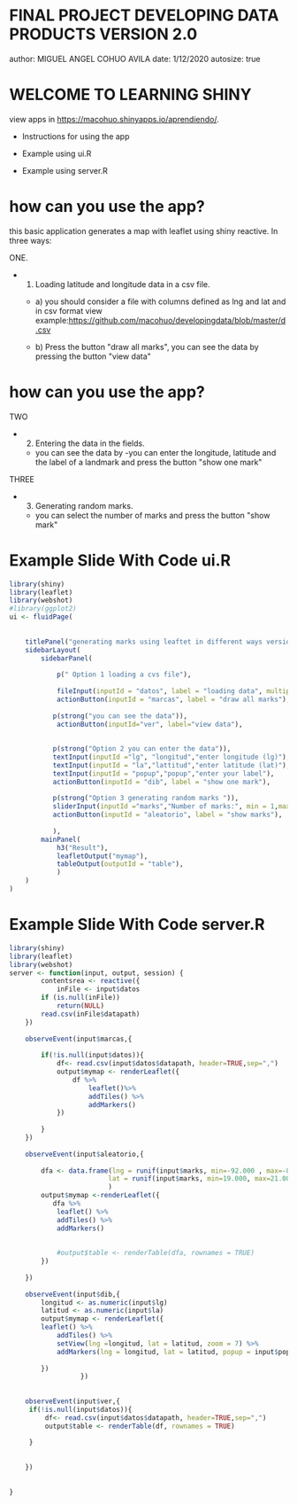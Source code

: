 FINAL PROJECT DEVELOPING DATA PRODUCTS VERSION 2.0
========================================================
author: MIGUEL ANGEL COHUO AVILA
date: 1/12/2020 
autosize: true

WELCOME TO LEARNING SHINY
========================================================

view apps in   <https://macohuo.shinyapps.io/aprendiendo/>.

- Instructions for using the app

- Example using ui.R

- Example using server.R


how can you use the app?
========================================================
this basic application generates a map with leaflet using shiny reactive. In three ways: 

ONE.
- 1)  Loading latitude and longitude data in a csv file. 

    - a) you should consider a file with columns defined as lng and lat and in csv format view example:https://github.com/macohuo/developingdata/blob/master/d.csv
    
    
    - b) Press the button "draw all marks", you can see the data by pressing the button "view data"

how can you use the app?
========================================================
TWO

- 2) Entering the data in the fields.
    - you can see the data by  -you can enter the longitude, latitude and the label of a landmark and press the button "show one mark"

THREE

- 3) Generating random marks.
    - you can select the number of marks and press the button "show mark"
    
Example Slide With Code ui.R
========================================================




```r
library(shiny)
library(leaflet)
library(webshot)
#library(ggplot2)
ui <- fluidPage(
    
   
    titlePanel("generating marks using leaftet in different ways version 2.0"),
    sidebarLayout(
        sidebarPanel(
            
            p(" Option 1 loading a cvs file"),
            
            fileInput(inputId = "datos", label = "loading data", multiple = FALSE, placeholder = "file not selected or format error", accept = "csv"),
            actionButton(inputId = "marcas", label = "draw all marks"),
            
           p(strong("you can see the data")),
            actionButton(inputId="ver", label="view data"),
            
           
           p(strong("Option 2 you can enter the data")),
           textInput(inputId ="lg", "longitud","enter longitude (lg)"),
           textInput(inputId = "la","lattitud","enter latitude (lat)"),
           textInput(inputId = "popup","popup","enter your label"),
           actionButton(inputId = "dib", label = "show one mark"),
        
           p(strong("Option 3 generating random marks ")),
           sliderInput(inputId ="marks","Number of marks:", min = 1,max = 20, value = 10),
           actionButton(inputId = "aleatorio", label = "show marks"),
           
           ),
        mainPanel(
            h3("Result"),
            leafletOutput("mymap"),
            tableOutput(outputId = "table"),
            )
    )
)
```
Example Slide With Code server.R
========================================================



```r
library(shiny)
library(leaflet)
library(webshot)
server <- function(input, output, session) {
        contentsrea <- reactive({
            inFile <- input$datos
        if (is.null(inFile))
            return(NULL)
        read.csv(inFile$datapath)
    })
    
    observeEvent(input$marcas,{
        
        if(!is.null(input$datos)){
            df<- read.csv(input$datos$datapath, header=TRUE,sep=",")
            output$mymap <- renderLeaflet({
                df %>%
                    leaflet()%>%
                    addTiles() %>%
                    addMarkers()
            })
            
        }
    })
    
    observeEvent(input$aleatorio,{
     
        dfa <- data.frame(lng = runif(input$marks, min=-92.000 , max=-87.000 ),
                         lat = runif(input$marks, min=19.000, max=21.000)
                         )
        output$mymap <-renderLeaflet({
           dfa %>% 
            leaflet() %>%
            addTiles() %>%
            addMarkers()
            
            
            #output$table <- renderTable(dfa, rownames = TRUE)   
        })
           
    })
    
    observeEvent(input$dib,{
        longitud <- as.numeric(input$lg)
        latitud <- as.numeric(input$la)
        output$mymap <- renderLeaflet({
        leaflet() %>%
            addTiles() %>%
            setView(lng =longitud, lat = latitud, zoom = 7) %>%
            addMarkers(lng = longitud, lat = latitud, popup = input$popup)
 
        })
                  })
    
    
    observeEvent(input$ver,{
     if(!is.null(input$datos)){
         df<- read.csv(input$datos$datapath, header=TRUE,sep=",")
         output$table <- renderTable(df, rownames = TRUE)
         
     }
        
           
    })
    
   
}
```

